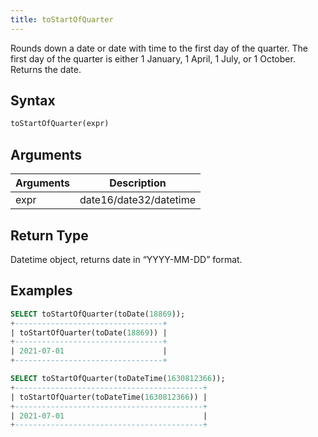 ```yaml
---
title: toStartOfQuarter
---
```


Rounds down a date or date with time to the first day of the quarter.
The first day of the quarter is either 1 January, 1 April, 1 July, or 1 October.
Returns the date.

## Syntax

```sql
toStartOfQuarter(expr)
```

## Arguments

| Arguments   | Description |
| ----------- | ----------- |
| expr | date16/date32/datetime |

## Return Type
Datetime object, returns date in “YYYY-MM-DD” format.

## Examples

```sql
SELECT toStartOfQuarter(toDate(18869));
+---------------------------------+
| toStartOfQuarter(toDate(18869)) |
+---------------------------------+
| 2021-07-01                      |
+---------------------------------+

SELECT toStartOfQuarter(toDateTime(1630812366));
+------------------------------------------+
| toStartOfQuarter(toDateTime(1630812366)) |
+------------------------------------------+
| 2021-07-01                               |
+------------------------------------------+
```
